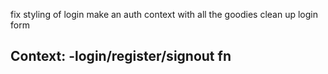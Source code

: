fix styling of login
make an auth context with all the goodies
clean up login form

Context:
-login/register/signout fn
-